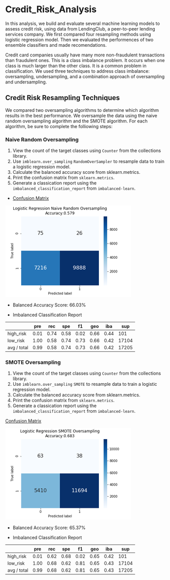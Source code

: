 # Credit_Risk_Analysis

In this analysis, we build and evaluate several machine learning models to assess credit risk, using data from LendingClub, a peer-to-peer lending services company.
We first compared four resampling methods using logistic regression model. Then we evaluated the performences of two ensemble classifiers and made recomendations.

Credit card companies usually have many more non-fraudulent transactions than fraudulent ones. This is a class imbalance problem. It occurs when one class is much larger than the other class. It is a common problem in classification. We used three techniques to address class imbalance: oversampling, undersampling, and a combination approach of oversampling and undersampling. 

## Credit Risk Resampling Techniques

We compared two oversampling algorithms to determine which algorithm results in the best performance. We oversample the data using the naive random oversampling algorithm and the SMOTE algorithm. For each algorithm, be sure to complete the folliowing steps:

### Naive Random Oversampling

1. View the count of the target classes using `Counter` from the collections library. 
3. Use `imblearn.over_sampling` `RandomOverSampler` to resample data to train a logistic regression model.
3. Calculate the balanced accuracy score from sklearn.metrics.
4. Print the confusion matrix from `sklearn.metrics`.
5. Generate a classication report using the `imbalanced_classification_report` from `imbalanced-learn`.

- [Confusion Matrix](https://github.com/karenmxm/Credit_Risk_Analysis/blob/master/Images/Naive_Confusion_Matrix.png)
 
 <img src=https://github.com/karenmxm/Credit_Risk_Analysis/blob/master/Images/Naive_Confusion_Matrix.png>
 
- Balanced Accuracy Score: 66.03%

- Imbalanced Classification Report

 |               | pre | rec | spe | f1 | geo | iba | sup |
 | :-------------|-----|-----|-----|----|-----|-----|-----|
 | high_risk     | 0.01 | 0.74 | 0.58 | 0.02 | 0.66 | 0.44 | 101 |
 | low_risk      | 1.00 | 0.58 | 0.74 | 0.73 | 0.66 | 0.42 | 17104 |
 |avg / total    | 0.99 | 0.58 | 0.74 | 0.73 | 0.66 | 0.42 | 17205 |


### SMOTE Oversampling

1. View the count of the target classes using `Counter` from the collections library. 
3. Use `imblearn.over_sampling` `SMOTE` to resample data to train a logistic regression model.
3. Calculate the balanced accuracy score from sklearn.metrics.
4. Print the confusion matrix from `sklearn.metrics`.
5. Generate a classication report using the `imbalanced_classification_report` from `imbalanced-learn`.

[Confusion Matrix](https://github.com/karenmxm/Credit_Risk_Analysis/blob/master/Images/SMOTE_Confusion_Matrix.png)

<img src=https://github.com/karenmxm/Credit_Risk_Analysis/blob/master/Images/SMOTE_Confusion_Matrix.png>

- Balanced Accuracy Score: 65.37%

- Imbalanced Classification Report

 |               | pre | rec | spe | f1 | geo | iba | sup |
 | :-------------|-----|-----|-----|----|-----|-----|-----|
 | high_risk     | 0.01 | 0.62 | 0.68 | 0.02 | 0.65 | 0.42 | 101 |
 | low_risk      | 1.00 | 0.68 | 0.62 | 0.81 | 0.65 | 0.43 | 17104 |
 |avg / total    | 0.99 | 0.68 | 0.62 | 0.81 | 0.65 | 0.43 | 17205 | 
